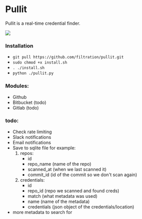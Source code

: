 # Pullit

Pullit is a real-time credential finder. 

<img src="https://i.imgur.com/yartJ8d.png">

### Installation

- ``` git pull https://github.com/filtration/pullit.git ```
- ``` sudo chmod +x install.sh  ```
- ``` . ./install.sh ```
- ``` python ./pullit.py  ```


### Modules:

- Github
- Bitbucket (todo)
- Gitlab (todo)


### todo:


- Check rate limiting
- Slack notifications
- Email notifications
- Save to sqlite file for example: <br>
    1. repos:
        - id
        - repo_name (name of the repo)
        - scanned_at (when we last scanned it)
        - commit_id (id of the commit so we don't scan again)
    2. credentials:
        - id
        - repo_id (repo we scanned and found creds)
        - match (what metadata was used)
        - name (name of the metadata)
        - credentials (json object of the credentials/location)
- more metadata to search for